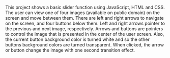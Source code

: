 This project shows a basic slider function using JavaScript, HTML and CSS.
The user can view one of four images (available on public domain) on the screen and move between them.
There are left and right arrows to navigate on the screen, and four buttons below them.
Left and right arrows pointer to the previous and next image, respectively.
Arrows and buttons are pointers to control the image that is presented in the center of the user screen.
Also, the current button background color is turned white and so the other buttons background colors are turned transparent.
When clicked, the arrow or button change the image with one second transition effect. 
